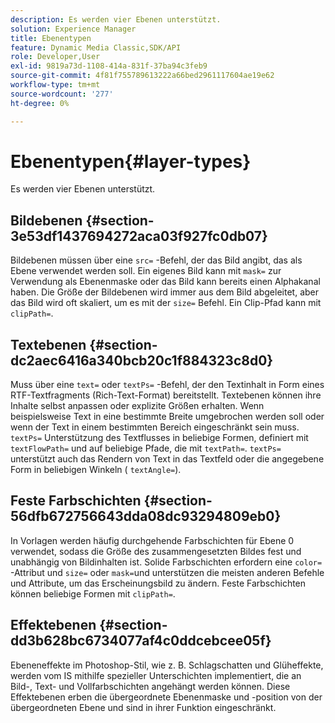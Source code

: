 ```yaml
---
description: Es werden vier Ebenen unterstützt.
solution: Experience Manager
title: Ebenentypen
feature: Dynamic Media Classic,SDK/API
role: Developer,User
exl-id: 9819a73d-1108-414a-831f-37ba94c3feb9
source-git-commit: 4f81f755789613222a66bed2961117604ae19e62
workflow-type: tm+mt
source-wordcount: '277'
ht-degree: 0%

---
```


# Ebenentypen{#layer-types}

Es werden vier Ebenen unterstützt.

## Bildebenen {#section-3e53df1437694272aca03f927fc0db07}

Bildebenen müssen über eine `src=` -Befehl, der das Bild angibt, das als Ebene verwendet werden soll. Ein eigenes Bild kann mit `mask=` zur Verwendung als Ebenenmaske oder das Bild kann bereits einen Alphakanal haben. Die Größe der Bildebenen wird immer aus dem Bild abgeleitet, aber das Bild wird oft skaliert, um es mit der `size=` Befehl. Ein Clip-Pfad kann mit `clipPath=`.

## Textebenen {#section-dc2aec6416a340bcb20c1f884323c8d0}

Muss über eine `text=` oder `textPs=` -Befehl, der den Textinhalt in Form eines RTF-Textfragments (Rich-Text-Format) bereitstellt. Textebenen können ihre Inhalte selbst anpassen oder explizite Größen erhalten. Wenn beispielsweise Text in eine bestimmte Breite umgebrochen werden soll oder wenn der Text in einem bestimmten Bereich eingeschränkt sein muss. `textPs=` Unterstützung des Textflusses in beliebige Formen, definiert mit `textFlowPath=` und auf beliebige Pfade, die mit `textPath=`. `textPs=` unterstützt auch das Rendern von Text in das Textfeld oder die angegebene Form in beliebigen Winkeln ( `textAngle=`).

## Feste Farbschichten {#section-56dfb672756643dda08dc93294809eb0}

In Vorlagen werden häufig durchgehende Farbschichten für Ebene 0 verwendet, sodass die Größe des zusammengesetzten Bildes fest und unabhängig von Bildinhalten ist. Solide Farbschichten erfordern eine `color=` -Attribut und `size=` oder `mask=`und unterstützen die meisten anderen Befehle und Attribute, um das Erscheinungsbild zu ändern. Feste Farbschichten können beliebige Formen mit `clipPath=`.

## Effektebenen {#section-dd3b628bc6734077af4c0ddcebcee05f}

Ebeneneffekte im Photoshop-Stil, wie z. B. Schlagschatten und Glüheffekte, werden vom IS mithilfe spezieller Unterschichten implementiert, die an Bild-, Text- und Vollfarbschichten angehängt werden können. Diese Effektebenen erben die übergeordnete Ebenenmaske und -position von der übergeordneten Ebene und sind in ihrer Funktion eingeschränkt.
